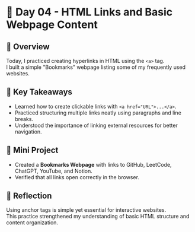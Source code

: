 # 🌱 Day 04 - HTML Links and Basic Webpage Content

## 🧩 Overview
Today, I practiced creating hyperlinks in HTML using the `<a>` tag.  
I built a simple "Bookmarks" webpage listing some of my frequently used websites.

## 🧠 Key Takeaways
- Learned how to create clickable links with `<a href="URL">...</a>`.  
- Practiced structuring multiple links neatly using paragraphs and line breaks.  
- Understood the importance of linking external resources for better navigation.

## 🚀 Mini Project
- Created a **Bookmarks Webpage** with links to GitHub, LeetCode, ChatGPT, YouTube, and Notion.  
- Verified that all links open correctly in the browser.

## 💭 Reflection
Using anchor tags is simple yet essential for interactive websites.  
This practice strengthened my understanding of basic HTML structure and content organization.

